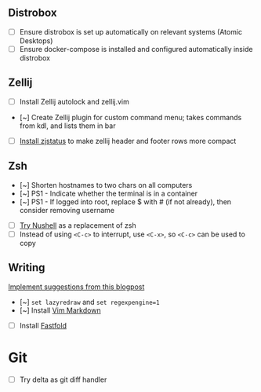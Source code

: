 ## Distrobox

- [ ] Ensure distrobox is set up automatically on relevant systems (Atomic Desktops)
- [ ] Ensure docker-compose is installed and configured automatically inside distrobox

## Zellij

- [ ] Install Zellij autolock and zellij.vim
- [~] Create Zellij plugin for custom command menu; takes commands from kdl, and
  lists them in bar
- [ ] [Install zjstatus](https://github.com/dj95/zjstatus) to make zellij header
      and footer rows more compact

## Zsh

- [~] Shorten hostnames to two chars on all computers
- [~] PS1 - Indicate whether the terminal is in a container
- [~] PS1 - If logged into root, replace $ with # (if not already), then
  consider removing username
- [ ] [Try Nushell](https://www.nushell.sh/) as a replacement of zsh
- [ ] Instead of using `<C-c>` to interrupt, use `<C-x>`, so `<C-c>` can be used
      to copy

## Writing

[Implement suggestions from this blogpost](https://nickjanetakis.com/blog/vim-is-saving-me-hours-of-work-when-writing-books-and-courses)

- [~] `set lazyredraw` and `set regexpengine=1`
- [~] Install [Vim Markdown](https://github.com/preservim/vim-markdown)
- [ ] Install [Fastfold](https://github.com/Konfekt/FastFold)

# Git

- [ ] Try delta as git diff handler
